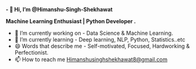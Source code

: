 **- 👋 Hi, I’m @Himanshu-Singh-Shekhawat**

**Machine Learning Enthusiast | Python Developer .**

- 🔭 I’m currently working on - Data Science & Machine Learning.
- 🌱 I’m currently learning - Deep learning, NLP, Python, Statistics..etc
- 😄 Words that describe me - Self-motivated, Focused, Hardworking & Perfectionist.
- 📫 How to reach me Himanshusinghshekhawat8@gmail.com
<!-- - 👀 I’m interested in ... -->
<!---
Himanshu-Singh-Shekhawat/Himanshu-Singh-Shekhawat is a ✨ special ✨ repository because its `README.md` (this file) appears on your GitHub profile.
You can click the Preview link to take a look at your changes.
--->
